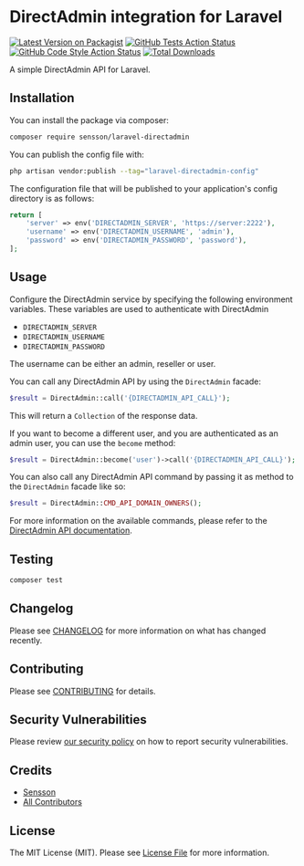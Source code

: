 # DirectAdmin integration for Laravel

[![Latest Version on Packagist](https://img.shields.io/packagist/v/sensson/laravel-directadmin.svg?style=flat-square)](https://packagist.org/packages/sensson/laravel-directadmin)
[![GitHub Tests Action Status](https://img.shields.io/github/actions/workflow/status/sensson/laravel-directadmin/run-tests.yml?branch=main&label=tests&style=flat-square)](https://github.com/sensson/laravel-directadmin/actions?query=workflow%3Arun-tests+branch%3Amain)
[![GitHub Code Style Action Status](https://img.shields.io/github/actions/workflow/status/sensson/laravel-directadmin/fix-php-code-style-issues.yml?branch=main&label=code%20style&style=flat-square)](https://github.com/sensson/laravel-directadmin/actions?query=workflow%3A"Fix+PHP+code+style+issues"+branch%3Amain)
[![Total Downloads](https://img.shields.io/packagist/dt/sensson/laravel-directadmin.svg?style=flat-square)](https://packagist.org/packages/sensson/laravel-directadmin)

A simple DirectAdmin API for Laravel.

## Installation

You can install the package via composer:

```bash
composer require sensson/laravel-directadmin
```

You can publish the config file with:

```bash
php artisan vendor:publish --tag="laravel-directadmin-config"
```

The configuration file that will be published to your application's config 
directory is as follows:

```php
return [
    'server' => env('DIRECTADMIN_SERVER', 'https://server:2222'),
    'username' => env('DIRECTADMIN_USERNAME', 'admin'),
    'password' => env('DIRECTADMIN_PASSWORD', 'password'),
];
```

## Usage

Configure the DirectAdmin service by specifying the following environment 
variables. These variables are used to authenticate with DirectAdmin

- `DIRECTADMIN_SERVER`
- `DIRECTADMIN_USERNAME`
- `DIRECTADMIN_PASSWORD`

The username can be either an admin, reseller or user.

You can call any DirectAdmin API by using the `DirectAdmin` facade:

```php
$result = DirectAdmin::call('{DIRECTADMIN_API_CALL}');
```

This will return a `Collection` of the response data. 

If you want to become a different user, and you are authenticated as an admin
user, you can use the `become` method:

```php
$result = DirectAdmin::become('user')->call('{DIRECTADMIN_API_CALL}');
```

You can also call any DirectAdmin API command by passing it as method to 
the `DirectAdmin` facade like so:

```php
$result = DirectAdmin::CMD_API_DOMAIN_OWNERS();
```
For more information on the available commands, please refer to the 
[DirectAdmin API documentation](https://docs.directadmin.com/directadmin/customizing-workflow/api-all-about.html).

## Testing

```bash
composer test
```

## Changelog

Please see [CHANGELOG](CHANGELOG.md) for more information on what has changed recently.

## Contributing

Please see [CONTRIBUTING](CONTRIBUTING.md) for details.

## Security Vulnerabilities

Please review [our security policy](../../security/policy) on how to report security vulnerabilities.

## Credits

- [Sensson](https://github.com/Sensson)
- [All Contributors](../../contributors)

## License

The MIT License (MIT). Please see [License File](LICENSE.md) for more information.
